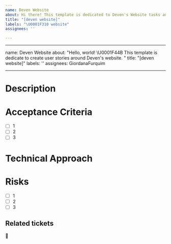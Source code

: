 ```yaml
---
name: Deven Website
about: Hi there! This template is dedicated to Deven's Website tasks and feature requests
title: "[deven website]"
labels: "\U0001F310 website"
assignees: ''

---
```


---
name: Deven Website
about: "Hello, world! \U0001F44B This template is dedicate to create user stories
  around Deven's website. "
title: "[deven website]"
labels: ''
assignees: GiordanaFurquim

---

# Description



# Acceptance Criteria

- [ ] 1
- [ ] 2
- [ ] 3

# Technical Approach



# Risks

- [ ] 1
- [ ] 2
- [ ] 3

##  Related tickets

📌
